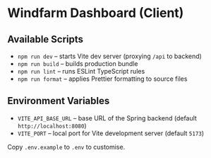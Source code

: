 # Windfarm Dashboard (Client)

## Available Scripts

- `npm run dev` – starts Vite dev server (proxying `/api` to backend)
- `npm run build` – builds production bundle
- `npm run lint` – runs ESLint TypeScript rules
- `npm run format` – applies Prettier formatting to source files

## Environment Variables

- `VITE_API_BASE_URL` – base URL of the Spring backend (default `http://localhost:8080`)
- `VITE_PORT` – local port for Vite development server (default `5173`)

Copy `.env.example` to `.env` to customise.
